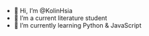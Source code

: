 - 👋 Hi, I’m @KolinHsia
- 👀 I’m a current literature student 
- 🌱 I’m currently learning Python & JavaScript
<!---
KolinHsia/KolinHsia is a ✨ special ✨ repository because its `README.md` (this file) appears on your GitHub profile.
You can click the Preview link to take a look at your changes.
--->
